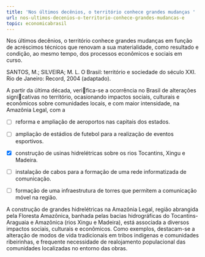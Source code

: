 ```yaml
---
title: 'Nos últimos decênios, o território conhece grandes mudanças '
url: nos-ultimos-decenios-o-territorio-conhece-grandes-mudancas-e
topic: economicabrasil
---
```



Nos últimos decênios, o território conhece grandes mudanças em função de acréscimos técnicos que renovam a sua materialidade, como resultado e condição, ao mesmo tempo, dos processos econômicos e sociais em curso.

SANTOS, M.; SILVEIRA; M. L. O Brasil: território e sociedade do século XXI. Rio de Janeiro: Record, 2004 (adaptado).

A partir da última década, verifica-se a ocorrência no Brasil de alterações signicativas no território, ocasionando impactos sociais, culturais e econômicos sobre comunidades locais, e com maior intensidade, na Amazônia Legal, com a



- [ ] reforma e ampliação de aeroportos nas capitais dos estados.
- [ ] ampliação de estádios de futebol para a realização de eventos esportivos.
- [x] construção de usinas hidrelétricas sobre os rios Tocantins, Xingu e Madeira.
- [ ] instalação de cabos para a formação de uma rede informatizada de comunicação.
- [ ] formação de uma infraestrutura de torres que permitem a comunicação móvel na região.


A construção de grandes hidrelétricas na Amazônia Legal, região abrangida pela Floresta Amazônica, banhada pelas bacias hidrográficas do Tocantins-Araguaia e Amazônica (rios Xingu e Madeira), está associada a diversos impactos sociais, culturais e econômicos. Como exemplos, destacam-se a alteração de modos de vida tradicionais em tribos indígenas e comunidades ribeirinhas, e frequente necessidade de realojamento populacional das comunidades localizadas no entorno das obras.

